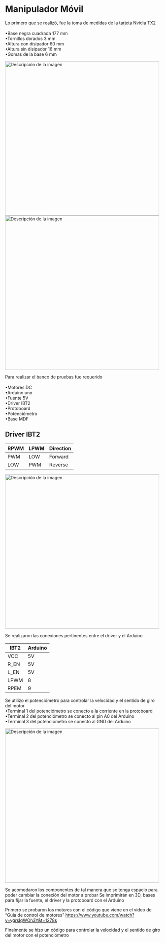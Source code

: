 # Manipulador Móvil 

Lo primero que se realizó, fue la toma de medidas de la tarjeta Nvidia TX2 <br> <br>
•Base negra cuadrada 177 mm  <br>
•Tornillos dorados 3 mm <br>
•Altura con disipador 60 mm <br>
•Altura sin disipador 16 mm <br>
•Gomas de la base 6 mm <br>

<img src="/Kevin%20Lopez/Tarjeta.jpeg" alt="Descripción de la imagen" width="500"/>
<img src="/kevin-444/Kevin%20Lopez/Tarjeta.jpeg"  alt="Descripción de la imagen" width="500"/>

Para realizar el banco de pruebas fue requerido <br> <br>
•Motores DC <br> 
•Arduino uno <br>
•Fuente 5V <br>
•Driver IBT2 <br>
•Protoboard <br>
•Potenciómetro <br>
•Base MDF <br>

## Driver IBT2
| RPWM   | LPWM  | Direction |
|--------|-------|-----------|
| PWM    | LOW   | Forward   |
| LOW    | PWM   | Reverse   |

<img src="/Kevin%20Lopez/Datos_IBT2.jpg" alt="Descripción de la imagen" width="500"/>

Se realizaron las conexiones pertinentes entre el driver y el Arduino

| IBT2   | Arduino | 
|--------|---------|
| VCC    | 5V      | 
| R_EN   | 5V      | 
| L_EN   | 5V      |
| LPWM   | 8       |
| RPEM   | 9       |

Se utilizo el potenciómetro para controlar la velocidad y el sentido de giro del motor <br>
•Terminal 1 del potenciómetro se conecto a la corriente en la protoboard <br>
•Terminal 2 del potenciómetro se conecto al pin A0 del Arduino <br>
•Terminal 3 del potenciómetro se conecto al GND del Arduino <br>

<img src="/Kevin%20Lopez/Banco de pruebas.jpeg" alt="Descripción de la imagen" width="500"/>

Se acomodaron los componentes de tal manera que se tenga espacio para poder cambiar la conexión del motor a probar
Se imprimirán en 3D, bases para fijar la fuente, el driver y la protoboard con el Arduino <br>

Primero se probaron los motores con el código que viene en el video de “Guia de control de motores”
https://www.youtube.com/watch?v=ygrsIqWOh3Y&t=1278s <br>

Finalmente se hizo un código para controlar la velocidad y el sentido de giro del motor con el potenciómetro


